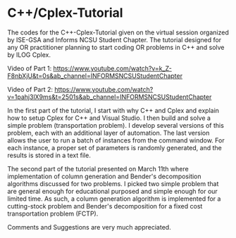 # C++/Cplex-Tutorial

The codes for the C++-Cplex-Tutorial given on the virtual session organized by ISE-GSA and Informs NCSU Student Chapter. 
The tutorial designed for any OR practitioner planning to start coding OR problems in C++ and solve by ILOG Cplex. 

Video of Part 1: https://www.youtube.com/watch?v=k_Z-F8nbXjU&t=0s&ab_channel=INFORMSNCSUStudentChapter

Video of Part 2: https://www.youtube.com/watch?v=1pahj3lX9ms&t=2501s&ab_channel=INFORMSNCSUStudentChapter


In the first part of the tutorial, I start with why C++ and Cplex and explain how to setup Cplex for C++ and Visual Studio. I then build and solve a simple problem (transportation problem). I develop several versions of this problem, each with an additional layer of automation. The last version allows the user to run a batch of instances from the command window. For each instance, a proper set of parameters is randomly generated, and the results is stored in a text file.


The second part of the tutorial presented on March 11th where implementation of column generation and Bender's decomposition algorithms discussed for two problems. I picked two simple problem that are general enough for educational purposed and simple enough for our limited time. As such, a column generation algorithm is implemented for a cutting-stock problem and Bender's decomposition for a fixed cost transportation problem (FCTP).


Comments and Suggestions are very much appreciated.

